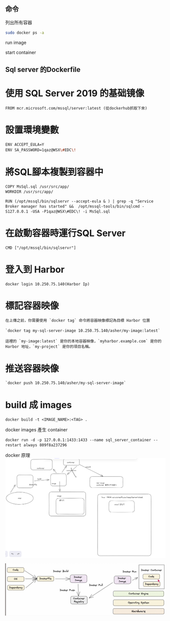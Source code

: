 
## 命令

列出所有容器
```sh
sudo docker ps -a
```



run  image

start container

## Sql server 的Dockerfile 

# 使用 SQL Server 2019 的基础镜像
```
FROM mcr.microsoft.com/mssql/server:latest (從dockerhub抓取下來)
```
# 設置環境變數
```sh
ENV ACCEPT_EULA=Y
ENV SA_PASSWORD=1qaz@WSX\#EDC\!
```

# 將SQL腳本複製到容器中
```
COPY MsSql.sql /usr/src/app/
WORKDIR /usr/src/app/
```

```
RUN (/opt/mssql/bin/sqlservr --accept-eula & ) | grep -q "Service Broker manager has started" &&  /opt/mssql-tools/bin/sqlcmd -S127.0.0.1 -USA -P1qaz@WSX\#EDC\! -i MsSql.sql
```
# 在啟動容器時運行SQL Server
```
CMD ["/opt/mssql/bin/sqlservr"]
```

# 登入到 Harbor

```
docker login 10.250.75.140(Harbor Ip)
```

# **標記容器映像**

```
在上傳之前，你需要使用 `docker tag` 命令將容器映像標記為目標 Harbor 位置

`docker tag my-sql-server-image 10.250.75.140/asher/my-image:latest`

這裡的 `my-image:latest` 是你的本地容器映像，`myharbor.example.com` 是你的 Harbor 地址，`my-project` 是你的項目名稱。
```

# **推送容器映像**

```
`docker push 10.250.75.140/asher/my-sql-server-image`
```

# build 成 images

`docker build -t <IMAGE_NAME>:<TAG> .`

docker images 產生 container 
```
docker run -d -p 127.0.0.1:1433:1433 --name sql_server_container --restart always 809f8a237296

```

docker 原理 
![](pic/Pasted%20image%2020231019094534.png)

![](pic/Pasted%20image%2020231019111324.png)